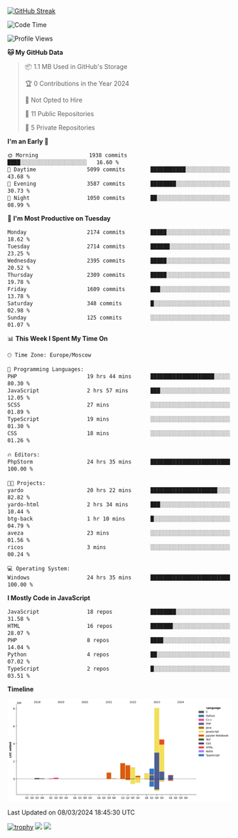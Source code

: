 [![GitHub Streak](https://github-readme-streak-stats.herokuapp.com/?user=yogik10)](https://git.io/streak-stats)
<!--START_SECTION:waka-->
![Code Time](http://img.shields.io/badge/Code%20Time-303%20hrs%207%20mins-blue)

![Profile Views](http://img.shields.io/badge/Profile%20Views-0-blue)

**🐱 My GitHub Data** 

> 📦 1.1 MB Used in GitHub's Storage 
 > 
> 🏆 0 Contributions in the Year 2024
 > 
> 🚫 Not Opted to Hire
 > 
> 📜 11 Public Repositories 
 > 
> 🔑 5 Private Repositories 
 > 
**I'm an Early 🐤** 

```text
🌞 Morning                1938 commits        ████░░░░░░░░░░░░░░░░░░░░░   16.60 % 
🌆 Daytime                5099 commits        ███████████░░░░░░░░░░░░░░   43.68 % 
🌃 Evening                3587 commits        ████████░░░░░░░░░░░░░░░░░   30.73 % 
🌙 Night                  1050 commits        ██░░░░░░░░░░░░░░░░░░░░░░░   08.99 % 
```
📅 **I'm Most Productive on Tuesday** 

```text
Monday                   2174 commits        █████░░░░░░░░░░░░░░░░░░░░   18.62 % 
Tuesday                  2714 commits        ██████░░░░░░░░░░░░░░░░░░░   23.25 % 
Wednesday                2395 commits        █████░░░░░░░░░░░░░░░░░░░░   20.52 % 
Thursday                 2309 commits        █████░░░░░░░░░░░░░░░░░░░░   19.78 % 
Friday                   1609 commits        ███░░░░░░░░░░░░░░░░░░░░░░   13.78 % 
Saturday                 348 commits         █░░░░░░░░░░░░░░░░░░░░░░░░   02.98 % 
Sunday                   125 commits         ░░░░░░░░░░░░░░░░░░░░░░░░░   01.07 % 
```


📊 **This Week I Spent My Time On** 

```text
🕑︎ Time Zone: Europe/Moscow

💬 Programming Languages: 
PHP                      19 hrs 44 mins      ████████████████████░░░░░   80.30 % 
JavaScript               2 hrs 57 mins       ███░░░░░░░░░░░░░░░░░░░░░░   12.05 % 
SCSS                     27 mins             ░░░░░░░░░░░░░░░░░░░░░░░░░   01.89 % 
TypeScript               19 mins             ░░░░░░░░░░░░░░░░░░░░░░░░░   01.30 % 
CSS                      18 mins             ░░░░░░░░░░░░░░░░░░░░░░░░░   01.26 % 

🔥 Editors: 
PhpStorm                 24 hrs 35 mins      █████████████████████████   100.00 % 

🐱‍💻 Projects: 
yardo                    20 hrs 22 mins      █████████████████████░░░░   82.82 % 
yardo-html               2 hrs 34 mins       ███░░░░░░░░░░░░░░░░░░░░░░   10.44 % 
btg-back                 1 hr 10 mins        █░░░░░░░░░░░░░░░░░░░░░░░░   04.79 % 
aveza                    23 mins             ░░░░░░░░░░░░░░░░░░░░░░░░░   01.56 % 
ricos                    3 mins              ░░░░░░░░░░░░░░░░░░░░░░░░░   00.24 % 

💻 Operating System: 
Windows                  24 hrs 35 mins      █████████████████████████   100.00 % 
```

**I Mostly Code in JavaScript** 

```text
JavaScript               18 repos            ████████░░░░░░░░░░░░░░░░░   31.58 % 
HTML                     16 repos            ███████░░░░░░░░░░░░░░░░░░   28.07 % 
PHP                      8 repos             ████░░░░░░░░░░░░░░░░░░░░░   14.04 % 
Python                   4 repos             ██░░░░░░░░░░░░░░░░░░░░░░░   07.02 % 
TypeScript               2 repos             █░░░░░░░░░░░░░░░░░░░░░░░░   03.51 % 
```



**Timeline**

![Lines of Code chart](https://raw.githubusercontent.com/Yogik10/Yogik10/main/assets/bar_graph.png)


 Last Updated on 08/03/2024 18:45:30 UTC
<!--END_SECTION:waka-->
[![trophy](https://github-profile-trophy.vercel.app/?username=yogik10)](https://github.com/ryo-ma/github-profile-trophy)
![](https://github-profile-summary-cards.vercel.app/api/cards/profile-details?username=yogik10&theme=solarized_dark)
![](https://github-profile-summary-cards.vercel.app/api/cards/most-commit-language?username=yogik10&theme=solarized_dark)


